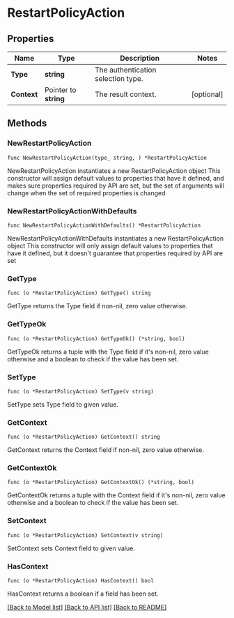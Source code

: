 # RestartPolicyAction

## Properties

Name | Type | Description | Notes
------------ | ------------- | ------------- | -------------
**Type** | **string** | The authentication selection type. | 
**Context** | Pointer to **string** | The result context. | [optional] 

## Methods

### NewRestartPolicyAction

`func NewRestartPolicyAction(type_ string, ) *RestartPolicyAction`

NewRestartPolicyAction instantiates a new RestartPolicyAction object
This constructor will assign default values to properties that have it defined,
and makes sure properties required by API are set, but the set of arguments
will change when the set of required properties is changed

### NewRestartPolicyActionWithDefaults

`func NewRestartPolicyActionWithDefaults() *RestartPolicyAction`

NewRestartPolicyActionWithDefaults instantiates a new RestartPolicyAction object
This constructor will only assign default values to properties that have it defined,
but it doesn't guarantee that properties required by API are set

### GetType

`func (o *RestartPolicyAction) GetType() string`

GetType returns the Type field if non-nil, zero value otherwise.

### GetTypeOk

`func (o *RestartPolicyAction) GetTypeOk() (*string, bool)`

GetTypeOk returns a tuple with the Type field if it's non-nil, zero value otherwise
and a boolean to check if the value has been set.

### SetType

`func (o *RestartPolicyAction) SetType(v string)`

SetType sets Type field to given value.


### GetContext

`func (o *RestartPolicyAction) GetContext() string`

GetContext returns the Context field if non-nil, zero value otherwise.

### GetContextOk

`func (o *RestartPolicyAction) GetContextOk() (*string, bool)`

GetContextOk returns a tuple with the Context field if it's non-nil, zero value otherwise
and a boolean to check if the value has been set.

### SetContext

`func (o *RestartPolicyAction) SetContext(v string)`

SetContext sets Context field to given value.

### HasContext

`func (o *RestartPolicyAction) HasContext() bool`

HasContext returns a boolean if a field has been set.


[[Back to Model list]](../README.md#documentation-for-models) [[Back to API list]](../README.md#documentation-for-api-endpoints) [[Back to README]](../README.md)


